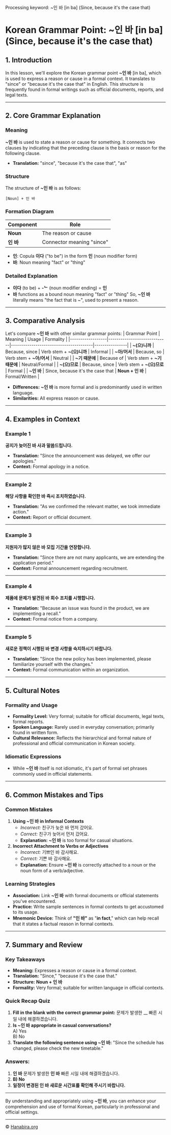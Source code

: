 Processing keyword: ~인 바 [in ba] (Since, because it's the case that)
# Korean Grammar Point: ~인 바 [in ba] (Since, because it's the case that)

## 1. Introduction
In this lesson, we'll explore the Korean grammar point **~인 바** [in ba], which is used to express a reason or cause in a formal context. It translates to "since" or "because it's the case that" in English. This structure is frequently found in formal writings such as official documents, reports, and legal texts.

---
## 2. Core Grammar Explanation
### Meaning
**~인 바** is used to state a reason or cause for something. It connects two clauses by indicating that the preceding clause is the basis or reason for the following clause.
- **Translation:** "since", "because it's the case that", "as"
### Structure
The structure of **~인 바** is as follows:
```
[Noun] + 인 바
```
### Formation Diagram
| Component         | Role                         |
|-------------------|------------------------------|
| **Noun**          | The reason or cause          |
| **인 바**         | Connector meaning "since"    |
- **인**: Copula **이다** ("to be") in the form **인** (noun modifier form)
- **바**: Noun meaning "fact" or "thing"
### Detailed Explanation
- **이다** (to be) + **-ᄂ** (noun modifier ending) = **인**
- **바** functions as a bound noun meaning "fact" or "thing"
So, **~인 바** literally means "the fact that is ~", used to present a reason.
---
## 3. Comparative Analysis
Let's compare **~인 바** with other similar grammar points:
| Grammar Point    | Meaning                     | Usage                                  | Formality      |
|------------------|-----------------------------|----------------------------------------|----------------|
| **~(으)니까**     | Because, since              | Verb stem + **~(으)니까**                | Informal       |
| **~아/어서**      | Because, so                 | Verb stem + **~아/어서**                 | Neutral        |
| **~기 때문에**    | Because of                  | Verb stem + **~기 때문에**               | Neutral/Formal |
| **~(으)므로**     | Because, since              | Verb stem + **~(으)므로**                | Formal         |
| **~인 바**        | Since, because it's the case that | **Noun + 인 바**                          | Formal/Written |
- **Differences:** **~인 바** is more formal and is predominantly used in written language.
- **Similarities:** All express reason or cause.
---
## 4. Examples in Context
### Example 1
**공지가 늦어진 바 사과 말씀드립니다.**
- **Translation:** "Since the announcement was delayed, we offer our apologies."
- **Context:** Formal apology in a notice.
---
### Example 2
**해당 사항을 확인한 바 즉시 조치하였습니다.**
- **Translation:** "As we confirmed the relevant matter, we took immediate action."
- **Context:** Report or official document.
---
### Example 3
**지원자가 많지 않은 바 모집 기간을 연장합니다.**
- **Translation:** "Since there are not many applicants, we are extending the application period."
- **Context:** Formal announcement regarding recruitment.
---
### Example 4
**제품에 문제가 발견된 바 회수 조치를 시행합니다.**
- **Translation:** "Because an issue was found in the product, we are implementing a recall."
- **Context:** Formal notice from a company.
---
### Example 5
**새로운 정책이 시행된 바 변경 사항을 숙지하시기 바랍니다.**
- **Translation:** "Since the new policy has been implemented, please familiarize yourself with the changes."
- **Context:** Formal communication within an organization.
---
## 5. Cultural Notes
### Formality and Usage
- **Formality Level:** Very formal; suitable for official documents, legal texts, formal reports.
- **Spoken Language:** Rarely used in everyday conversation; primarily found in written form.
- **Cultural Relevance:** Reflects the hierarchical and formal nature of professional and official communication in Korean society.
### Idiomatic Expressions
- While **~인 바** itself is not idiomatic, it's part of formal set phrases commonly used in official statements.
---
## 6. Common Mistakes and Tips
### Common Mistakes
1. **Using **~인 바** in Informal Contexts**
   - *Incorrect:* 친구가 늦은 바 먼저 갔어요.
   - *Correct:* 친구가 늦어서 먼저 갔어요.
   - **Explanation:** **~인 바** is too formal for casual situations.
2. **Incorrect Attachment to Verbs or Adjectives**
   - *Incorrect:* 기쁘인 바 감사해요.
   - *Correct:* 기쁜 바 감사해요.
   - **Explanation:** Ensure **~인 바** is correctly attached to a noun or the noun form of a verb/adjective.
### Learning Strategies
- **Association:** Link **~인 바** with formal documents or official statements you've encountered.
- **Practice:** Write sample sentences in formal contexts to get accustomed to its usage.
- **Mnemonic Device:** Think of **"인 바"** as "**in fact**," which can help recall that it states a factual reason in formal contexts.
---
## 7. Summary and Review
### Key Takeaways
- **Meaning:** Expresses a reason or cause in a formal context.
- **Translation:** "Since," "because it's the case that."
- **Structure:** **Noun + 인 바**
- **Formality:** Very formal; suitable for written language in official contexts.
### Quick Recap Quiz
1. **Fill in the blank with the correct grammar point:**
   문제가 발생한 __ 빠른 시일 내에 해결하겠습니다.
2. **Is **~인 바** appropriate in casual conversations?**  
   A) Yes  
   B) No
3. **Translate the following sentence using **~인 바**:**
   "Since the schedule has changed, please check the new timetable."
### Answers:
1. **인 바**
   문제가 발생한 **인 바** 빠른 시일 내에 해결하겠습니다.
2. **B) No**
3. **일정이 변경된 인 바 새로운 시간표를 확인해 주시기 바랍니다.**
---
By understanding and appropriately using **~인 바**, you can enhance your comprehension and use of formal Korean, particularly in professional and official settings.

---
© [Hanabira.org](https://hanabira.org)
